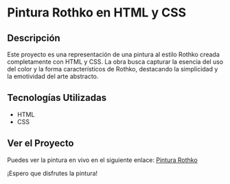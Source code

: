 # Pintura Rothko en HTML y CSS

## Descripción
Este proyecto es una representación de una pintura al estilo Rothko creada completamente con HTML y CSS. La obra busca capturar la esencia del uso del color y la forma característicos de Rothko, destacando la simplicidad y la emotividad del arte abstracto.

## Tecnologías Utilizadas
- HTML
- CSS

## Ver el Proyecto
Puedes ver la pintura en vivo en el siguiente enlace: [Pintura Rothko](https://karinaibarrait.github.io/pintura-rothko/)

¡Espero que disfrutes la pintura!
